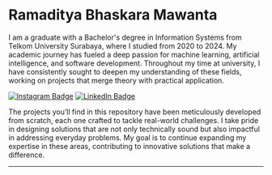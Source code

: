 # Ramaditya Bhaskara Mawanta

I am a graduate with a Bachelor's degree in Information Systems from Telkom University Surabaya, where I studied from 2020 to 2024. My academic journey has fueled a deep passion for machine learning, artificial intelligence, and software development. Throughout my time at university, I have consistently sought to deepen my understanding of these fields, working on projects that merge theory with practical application.

[![Instagram Badge](https://img.shields.io/badge/Instagram-E4405F?style=for-the-badge&logo=instagram&logoColor=white)](https://www.instagram.com/ramaditya.bhas/)
[![LinkedIn Badge](https://img.shields.io/badge/LinkedIn-0077B5?style=for-the-badge&logo=linkedin&logoColor=white)](https://www.linkedin.com/in/ramaditya-mawanta-3247461a2/)

The projects you’ll find in this repository have been meticulously developed from scratch, each one crafted to tackle real-world challenges. I take pride in designing solutions that are not only technically sound but also impactful in addressing everyday problems. My goal is to continue expanding my expertise in these areas, contributing to innovative solutions that make a difference.

---

